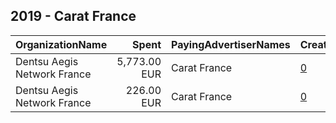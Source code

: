 ## 2019 - Carat France 
|OrganizationName|Spent|PayingAdvertiserNames|CreativeUrls|Impressions|Genders|AgeBrackets|CountryCodes|BillingAddresses|CandidateBallotInformation|
|:---|---:|:---|:---|---:|:---|:---|:---|:---|:---|
|Dentsu Aegis Network France|5,773.00 EUR|Carat France|[0](https://www.snap.com/political-ads/asset/8d492f51654dc9001e103d2ca9a6fdff6511fca6c2d559ccecd485026a7b6936?mediaType=png)|18,045,836|||france|"67 Av. de Wagram,Paris,75017,FR"||
|Dentsu Aegis Network France|226.00 EUR|Carat France|[0](https://www.snap.com/political-ads/asset/b0996f0c1c9163c8b5e122a6dab0a7677a390ea70dd94739776377e0b26daf00?mediaType=png)|405,295|||france|"67 Av. de Wagram,Paris,75017,FR"||
